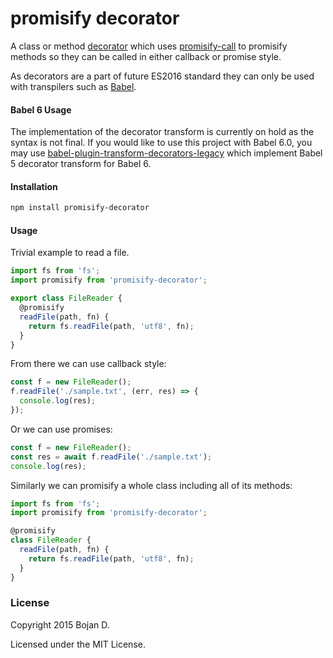 # promisify decorator

A class or method [decorator](https://github.com/wycats/javascript-decorators) which uses [promisify-call](https://github.com/bojand/promisify-call) to
promisify methods so they can be called in either callback or promise style.

As decorators are a part of future ES2016 standard they can only be used with transpilers such
as [Babel](http://babeljs.io).

#### Babel 6 Usage

The implementation of the decorator transform is currently on hold as the syntax
is not final. If you would like to use this project with Babel 6.0, you may use
[babel-plugin-transform-decorators-legacy](https://github.com/loganfsmyth/babel-plugin-transform-decorators-legacy)
which implement Babel 5 decorator transform for Babel 6.

#### Installation

```sh
npm install promisify-decorator
```

#### Usage

Trivial example to read a file.

```js
import fs from 'fs';
import promisify from 'promisify-decorator';

export class FileReader {
  @promisify
  readFile(path, fn) {
    return fs.readFile(path, 'utf8', fn);
  }
}
```

From there we can use callback style:

```js
const f = new FileReader();
f.readFile('./sample.txt', (err, res) => {
  console.log(res);
});
```

Or we can use promises:

```js
const f = new FileReader();
const res = await f.readFile('./sample.txt');
console.log(res);
```

Similarly we can promisify a whole class including all of its methods:

```js
import fs from 'fs';
import promisify from 'promisify-decorator';

@promisify
class FileReader {
  readFile(path, fn) {
    return fs.readFile(path, 'utf8', fn);
  }
}
```

### License

Copyright 2015 Bojan D.

Licensed under the MIT License.
